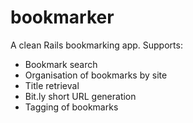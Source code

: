 # bookmarker

A clean Rails bookmarking app. Supports:

*	Bookmark search
*	Organisation of bookmarks by site
*	Title retrieval
*	Bit.ly short URL generation
*	Tagging of bookmarks
